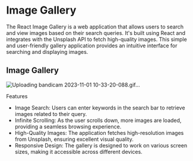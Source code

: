 # Image Gallery

The React Image Gallery is a web application that allows users to search and view images based on their search queries. It's built using React and integrates with the Unsplash API to fetch high-quality images. This simple and user-friendly gallery application provides an intuitive interface for searching and displaying images.

## Image Gallery
![Uploading bandicam 2023-11-01 10-33-20-088.gif…]()

Features
- Image Search: Users can enter keywords in the search bar to retrieve images related to their query.
- Infinite Scrolling: As the user scrolls down, more images are loaded, providing a seamless browsing experience.
- High-Quality Images: The application fetches high-resolution images from Unsplash, ensuring excellent visual quality.
- Responsive Design: The gallery is designed to work on various screen sizes, making it accessible across different devices.
